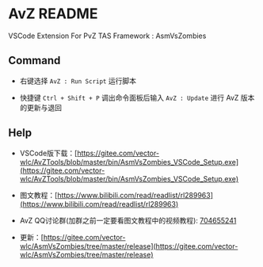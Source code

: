 <!--
 * @Coding: utf-8
 * @Author: vector-wlc
 * @Date: 2021-08-16 10:34:16
 * @Description: 
-->
# AvZ README

VSCode Extension For PvZ TAS Framework : AsmVsZombies

## Command

* 右键选择 `AvZ : Run Script` 运行脚本

* 快捷键 `Ctrl + Shift + P` 调出命令面板后输入 `AvZ : Update` 进行 AvZ 版本的更新与退回

## Help

* VSCode版下载：[https://gitee.com/vector-wlc/AvZTools/blob/master/bin/AsmVsZombies_VSCode_Setup.exe](https://gitee.com/vector-wlc/AvZTools/blob/master/bin/AsmVsZombies_VSCode_Setup.exe)

* 图文教程：[https://www.bilibili.com/read/readlist/rl289963](https://www.bilibili.com/read/readlist/rl289963)

* AvZ QQ讨论群(加群之前一定要看图文教程中的视频教程): [704655241](https://jq.qq.com/?_wv=1027&k=6KTnVTai)

* 更新：[https://gitee.com/vector-wlc/AsmVsZombies/tree/master/release](https://gitee.com/vector-wlc/AsmVsZombies/tree/master/release)

